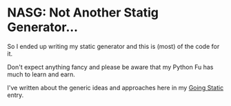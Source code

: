 # NASG: Not Another Statig Generator...

So I ended up writing my static generator and this is (most) of the code for it.

Don't expect anything fancy and please be aware that my Python Fu has much to learn and earn.

I've written about the generic ideas and approaches here in my
[Going Static](https://petermolnar.net/going-static/) entry.
